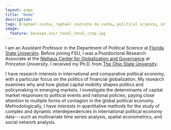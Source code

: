 ```yaml
---
layout: page
title: "Home"
description:
tags: [raphael cunha, raphael coutinho da cunha, political science, international political economy, political economy, finance, financial markets, globalization, contagion, interdependence, political methodology]
image:
  feature: bovespa_noir_tonal_tonal_crop.jpg
---
```




I am an Assistant Professor in the Department of Political Science at <a href="http://coss.fsu.edu/polisci/home" target="_blank">Florida State University</a>. Before joining FSU, I was a Postdoctoral Research Associate at the <a href="http://ncgg-new.princeton.edu/" target="_blank">Niehaus Center for Globalization and Governance</a> at Princeton University. I received my Ph.D. from <a href="http://www.polisci.osu.edu" target="_blank">The Ohio State University</a>.

I have research interests in international and comparative political economy, with a particular focus on the politics of financial globalization. My research examines why and how global capital mobility shapes politics and policymaking in emerging markets. I investigate the determinants of capital market responses to political events and national policies, paying close attention to multiple forms of contagion in the global political economy. Methodologically, I have interests in quantitative methods for the study of complex and dynamic interdependencies in international political economy data---such as multivariate time series analysis, spatial econometrics, and social network analysis.

<!--- I analyze contagion dynamics from domestic to international investors in capital market reactions to politics, diffusion processes in governments' decisions to default on sovereign debt, as well as contagion in market assessments of government creditworthiness induced by investors' use of decision heuristics. --->

<!--- I was a Senior Fellow in the <a href="https://polisci.osu.edu/research/prism" target="_blank">Program in Statistics and Methodology (PRISM)</a> at Ohio State University and have methodological interests in quantitative methods for the study of complex and dynamic interdependencies in political economy data, such as multivariate time series analysis, spatial econometrics, and social network analysis.

<!--- Prior to joining OSU, I was a Policy Analyst/Advisor at the Brazilian Ministry of Finance, where I worked on the negotiation of international agreements on trade and investment in multilateral, regional, and bilateral forums, such as the WTO, OECD, and Mercosur.
